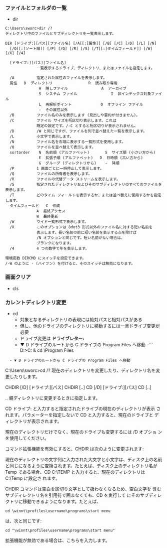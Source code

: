 ### ファイルとフォルダの一覧

- dir
```
C:\Users\sworc>dir /?
ディレクトリ中のファイルとサブディレクトリを一覧表示します。

DIR [ドライブ:][パス][ファイル名] [/A[[:]属性]] [/B] [/C] [/D] [/L] [/N]
  [/O[[:]ソート順]] [/P] [/Q] [/R] [/S] [/T[[:]タイムフィールド]] [/W] [/X] [/4]

  [ドライブ:][パス][ファイル名]
              一覧表示するドライブ、ディレクトリ、またはファイルを指定します。

  /A          指定された属性のファイルを表示します。
  属性   D  ディレクトリ                R  読み取り専用
               H  隠しファイル               A  アーカイブ
               S  システム ファイル               I  非インデックス対象ファイル
               L  再解析ポイント             O  オフライン ファイル
               -  その属性以外
  /B          ファイル名のみを表示します (見出しや要約が付きません)。
  /C          ファイル サイズを桁区切り表示します。これは
              既定の設定です。/-C とすると桁区切りが表示されません。
  /D          /W と同じですが、ファイルを列で並べ替えた一覧を表示します。
  /L          小文字で表示します。
  /N          ファイル名を右端に表示する一覧形式を使用します。
  /O          ファイルを並べ替えて表示します。
  sortorder    N  名前順 (アルファベット)       S  サイズ順 (小さい方から)
               E  拡張子順 (アルファベット)   D  日時順 (古い方から)
               G  グループ (ディレクトリから)    -  降順
  /P          1 画面ごとに一時停止して表示します。
  /Q          ファイルの所有者を表示します。
  /R          ファイルの代替データ ストリームを表示します。
  /S          指定されたディレクトリおよびそのサブディレクトリのすべてのファイルを表示します。
  /T          どのタイム フィールドを表示するか、または並べ替えに使用するかを指定します。
  タイムフィールド   C  作成
              A  最終アクセス
              W  最終更新
  /W          ワイド一覧形式で表示します。
  /X          このオプションは 8dot3 形式以外のファイル名に対する短い名前を
              表示します。長い名前の前に短い名前を表示する点を除けば
              /N オプションと同じです。短い名前がない場合は、
              ブランクになります。
  /4          4 つの数字で年を表示します。

環境変数 DIRCMD にスイッチを設定できます。
/-W のように - (ハイフン) を付けると、そのスイッチは無効になります。
```


### 画面クリア

- cls

### カレントディレクトリ変更

- cd
  - 対象となるディレクトリの表現には絶対パスと相対パスがある
  - 但し、他のドライブのディレクトリに移動するには一旦ドライブ変更が必要
  - ドライブ変更は **ドライブレター:**
  - ▼ D ドライプのルートから C ドライブの Program Files へ移動
  -```
D:\>C: & cd \Program Files
``` 
  - ▼ D ドライプのルートから C ドライブの Program Files へ移動

```
C:\Users\sworc>cd /?
現在のディレクトリを変更したり、ディレクトリ名を変更したりします。

CHDIR [/D] [ドライブ:][パス]
CHDIR [..]
CD [/D] [ドライブ:][パス]
CD [..]

  ..   親ディレクトリに変更するときに指定します。

CD ドライブ: と入力すると指定されたドライブの現在のディレクトリが表示
されます。パラメーターを指定しないで CD と入力すると、現在のドライブと
ディレクトリが表示されます。

現在のディレクトリだけでなく、現在のドライブも変更するには /D オプショ
ンを使用してください。

コマンド拡張機能を有効にすると、CHDIR は次のように変更されます:

現在のディレクトリの文字列に入力された大文字と小文字は、ディスク上の名前
と同じになるように変換されます。たとえば、ディスク上のディレクトリ名が
Temp である場合、CD C:\TEMP と入力すると、現在のディレクトリは C:\Temp に設定さ れます。

CHDIR コマンドは空白を区切り文字として扱わなくなるため、空白文字を
含むサブディレクトリ名を引用符で囲まなくても、CD を実行して
にそのサブディレクトリに移動できるようになります。たとえば、

    cd \winnt\profiles\username\programs\start menu

は、次と同じです:

    cd "\winnt\profiles\username\programs\start menu"

拡張機能が無効である場合は、こちらを入力します。
```

